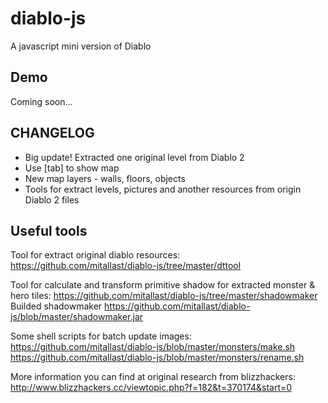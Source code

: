 diablo-js
=========

A javascript mini version of Diablo

Demo
----

Coming soon...

CHANGELOG
---------

- Big update! Extracted one original level from Diablo 2
- Use [tab] to show map
- New map layers - walls, floors, objects
- Tools for extract levels, pictures and another resources from origin Diablo 2 files


Useful tools
------------

Tool for extract original diablo resources:
https://github.com/mitallast/diablo-js/tree/master/dttool

Tool for calculate and transform primitive shadow for extracted monster & hero tiles:
https://github.com/mitallast/diablo-js/tree/master/shadowmaker
Builded shadowmaker
https://github.com/mitallast/diablo-js/blob/master/shadowmaker.jar

Some shell scripts for batch update images:
https://github.com/mitallast/diablo-js/blob/master/monsters/make.sh
https://github.com/mitallast/diablo-js/blob/master/monsters/rename.sh

More information you can find at original research from blizzhackers:
http://www.blizzhackers.cc/viewtopic.php?f=182&t=370174&start=0
